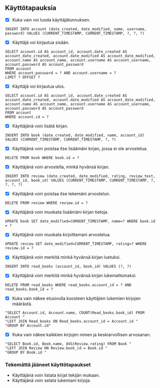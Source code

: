 ## Käyttötapauksia

- [x] Kuka vain voi luoda käyttäjätunnuksen.
```
INSERT INTO account (date_created, date_modified, name, username, password) VALUES (CURRENT_TIMESTAMP, CURRENT_TIMESTAMP, ?, ?, ?)

```
- [x] Käyttäjä voi kirjautua sisään.
```
SELECT account.id AS account_id, account.date_created AS account_date_created, account.date_modified AS account_date_modified, account.name AS account_name, account.username AS account_username, account.password AS account_password 
FROM account 
WHERE account.password = ? AND account.username = ?
LIMIT ? OFFSET ?

```
- [x] Käyttäjä voi kirjautua ulos.
```
SELECT account.id AS account_id, account.date_created AS account_date_created, account.date_modified AS account_date_modified, account.name AS account_name, account.username AS account_username, account.password AS account_password 
FROM account 
WHERE account.id = ?

```
- [x] Käyttäjänä voin lisätä kirjan.
```
INSERT INTO book (date_created, date_modified, name, account_id) VALUES (CURRENT_TIMESTAMP, CURRENT_TIMESTAMP, ?, ?)
```
- [x] Käyttäjänä voin poistaa itse lisäämäni kirjan, jossa ei ole arvostelua.
```
DELETE FROM book WHERE book.id = ?
```
- [x] Käyttäjänä voin arvostella, minkä hyvänsä kirjan.
```
INSERT INTO review (date_created, date_modified, rating, review_text, account_id, book_id) VALUES (CURRENT_TIMESTAMP, CURRENT_TIMESTAMP, ?, ?, ?, ?)
```
- [x] Käyttäjänä voin poistaa itse tekemäni arvostelun.
```
DELETE FROM review WHERE review.id = ?

```
- [x] Käyttäjänä voin muokata lisäämäni kirjan tietoja.
```
UPDATE book SET date_modified=CURRENT_TIMESTAMP, name=? WHERE book.id = ?

```
- [x] Käyttäjänä voin muokata kirjoittamani arvostelua.
```
UPDATE review SET date_modified=CURRENT_TIMESTAMP, rating=? WHERE review.id = ?
```
- [x] Käyttäjänä voin merkitä minkä hyvänsä kirjan luetuksi.
```
INSERT INTO read_books (account_id, book_id) VALUES (?, ?)
```
- [x] Käyttäjänä voin merkitä minkä hyvänsä kirjan lukemattomaksi.
```
DELETE FROM read_books WHERE read_books.account_id = ? AND read_books.book_id = ?
```
- [x] Kuka vain näkee etusivulla koosteen käyttäjien lukemien kirjojen määrästä.
```
"SELECT Account.id, Account.name, COUNT(Read_books.book_id) FROM Account "
"LEFT JOIN Read_books ON Read_books.account_id = Account.id "
"GROUP BY Account.id"
```
- [x] Kuka vain näkee kaikkien kirjojen nimen ja keskiarvollisen arvosanan.
```
"SELECT Book.id, Book.name, AVG(Review.rating) FROM Book "
"LEFT JOIN Review ON Review.book_id = Book.id "
"GROUP BY Book.id "
```
### Tekemättä jääneet käyttötapaukset
* Käyttäjänä voin listata kirjat tekijän mukaan.
* Käyttäjänä voin selata lukemiani kirjoja.
